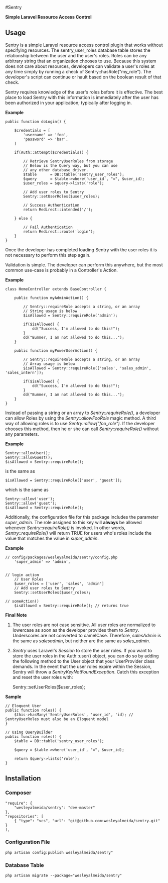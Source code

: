 #Sentry

**Simple Laravel Resource Access Control**

## Usage
Sentry is a simple Laravel resource access control plugin that works without specifying resources.  The 
sentry_user_roles database table stores the relationship between the user and the user's roles.  Roles can be any 
arbitrary string that an organization chooses to use. Because this system does not care about resources, developers 
can validate a user's roles at any time simply by running a check of Sentry::hasRole("my_role").  The developer's 
script can continue or hault based on the boolean result of that check.  

Sentry requires knowledge of the user's roles before it is effective.  The best place to load Sentry with this 
information is immediately after the user has been authorized in your application; typically after logging in.  

**Example**

    public function doLogin() {
    
        $credentials = [
            'username' => 'foo',
            'password' => 'bar',
        ]
    
        if(Auth::attempt($credentials)) {

            // Retrieve SentryUserRoles from storage
            // Below is the Query way, but you can use
            // any other database driver.
            $table      = DB::table('sentry_user_roles');
            $query      = $table->where('user_id', "=", $user_id);
            $user_roles = $query->lists('role');
            
            // Add user roles to Sentry
            Sentry::setUserRoles($user_roles);
            
            // Success Authentication
            return Redirect::intended('/');
            
        } else {
            
            // Fail Authentication
            return Redirect::route('login');
        }
    }
    
Once the developer has completed loading Sentry with the user roles it is not necessary to perform this 
step again.  

Validation is simple.  The developer can perform this anywhere, but the most common use-case is probably in a 
Controller's Action.  

**Example**

    class HomeController extends BaseController {
    
        public function myAdminAction() {
        
            // Sentry::requireRole accepts a string, or an array
            // String usage is below
            $isAllowed = Sentry::requireRole('admin');
    
            if($isAllowed) {
                dd("Success, I'm allowed to do this!");
            }
            dd("Bummer, I am not allowed to do this...");
        }
        
        public function myPowerUserAction() {
        
            // Sentry::requireRole accepts a string, or an array
            // Array usage is below
            $isAllowed = Sentry::requireRole(['sales', 'sales_admin', 'sales_intern']);
    
            if($isAllowed) {
                dd("Success, I'm allowed to do this!");
            }
            dd("Bummer, I am not allowed to do this...");
        }
    }
    
Instead of passing a string or an array to _Sentry::requireRole()_, a developer can allow Roles by using the 
_Sentry::allowFooRole_ magic method. A third way of allowing roles is to use _Sentry::allow("foo_role")_. If the 
developer chooses this method, then he or she can call _Sentry::requireRole()_ without any parameters.  

**Example**

    Sentry::allowUser();
    Sentry::allowGuest();
    $isAllowed = Sentry::requireRole();
    
is the same as 

    $isAllowed = Sentry::requireRole(['user', 'guest']);
    
which is the same as 

    Sentry::allow('user');
    Sentry::allow('guest');
    $isAllowed = Sentry::requireRole();
    
Additionally, the configuration file for this package includes the parameter _super_admin_.  The role assigned to 
this key will **always** be allowed whenever _Sentry::requireRole()_ is invoked.  In other words, 
_Sentry::requireRole()_ will return TRUE for users who's roles include the value that matches the value in 
_super_admin_.

**Example**

    // config/packages/wesleyalmeida/sentry/config.php
        'super_admin' => 'admin',
    
    
    // login action
        // User Roles
        $user_roles = ['user', 'sales', 'admin']
        // Add user roles to Sentry
        Sentry::setUserRoles($user_roles);
    
    // someAction()
        $isAllowed = Sentry::requireRole(); // returns true
        
**Final Note**

1. The user roles are not case sensitive.  All user roles are normalized to lowercase as soon as the developer 
provides them to _Sentry_.  Underscores are not converted to camelCase. Therefore, _salesAdmin_ is the same as 
_salesadmin_, but neither are the same as _sales_admin_.
  
2. _Sentry_ uses Laravel's _Session_ to store the user roles.  If you want to store the user roles in the Auth::user() 
object, you can do so by adding the following method to the User object that your UserProvider class demands. In the 
event that the user roles expire within the Session, Sentry will throw a _SentryKeyNotFoundException_.  Catch this 
exception and reset the user roles with: 

  
    Sentry::setUserRoles($user_roles);
    
    
    

**Sample**

    // Eloquent User
    public function roles() {
        $this->hasMany('SentryUserRoles', 'user_id', 'id); // SentryUserRoles must also be an Eloquent model
    }
    
    // Using QueryBuilder
    public function roles() {
        $table = DB::table('sentry_user_roles');
        
        $query = $table->where('user_id', "=", $user_id);

        return $query->lists('role');
    }

## Installation

### Composer
    
    "require": {
        "wesleyalmeida/sentry": "dev-master"
    },
    "repositories": [
        { "type": "vcs", "url": "git@github.com:wesleyalmeida/sentry.git" }
    ],
    
### Configuration File
    
    php artisan config:publish wesleyalmeida/sentry"

### Database Table 

    php artisan migrate --package="wesleyalmeida/sentry"
   
